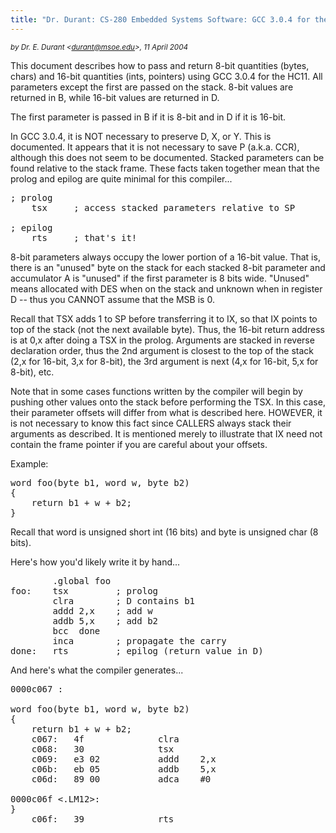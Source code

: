 ```yaml
---
title: "Dr. Durant: CS-280 Embedded Systems Software: GCC 3.0.4 for the HC11: Passing C++ Parameters to Assembly Subroutines"
---
```


<small><em>by Dr. E. Durant &lt;durant@msoe.edu&gt;, 11 April 2004</em></small>

This document describes how to pass and return 8-bit quantities (bytes, chars)
and 16-bit quantities (ints, pointers) using GCC 3.0.4 for the HC11.  All parameters 
except the first are passed on the stack.  8-bit values are returned in B, 
while 16-bit values are returned in D.

The first parameter is passed in B if it is 8-bit and in D if it is 16-bit.

In GCC 3.0.4, it is NOT necessary to preserve D, X, or Y.  This is documented. 
It appears that it is not necessary to save P (a.k.a. CCR), although this does not seem 
to be documented.  Stacked parameters can be found relative to the stack frame. 
These facts taken together mean that the prolog and epilog are quite minimal for this 
compiler...

<pre>; prolog
    tsx     ; access stacked parameters relative to SP

; epilog
    rts     ; that's it!</pre>
    
8-bit parameters always occupy the lower portion of a 16-bit value.  That is, there
is an "unused" byte on the stack for each stacked 8-bit parameter and accumulator A 
is "unused" if the first parameter is 8 bits wide.  "Unused" means allocated with DES
when on the stack and unknown when in register D -- thus you CANNOT assume 
that the MSB is 0.

Recall that TSX adds 1 to SP before transferring it to IX, so that IX points to top
of the stack (not the next available byte).  Thus, the 16-bit return address is at 
0,x after doing a TSX in the prolog.  Arguments are stacked in reverse declaration order,
thus the 2nd argument is closest to the top of the stack (2,x for 16-bit, 3,x 
for 8-bit), the 3rd argument is next (4,x for 16-bit, 5,x for 8-bit), etc.

Note that in some cases functions written by the compiler will begin by pushing other
values onto the stack before performing the TSX.  In this case, their parameter 
offsets will differ from what is described here.  HOWEVER, it is not necessary to know
this fact since CALLERS always stack their arguments as described.  It is 
mentioned merely to illustrate that IX need not contain the frame pointer if you are
careful about your offsets.

Example:

<pre>word foo(byte b1, word w, byte b2)
{
    return b1 + w + b2;
}</pre>

Recall that word is unsigned short int (16 bits) and byte is unsigned char (8 bits).

Here's how you'd likely write it by hand...

<pre>        .global foo
foo:    tsx         ; prolog
        clra        ; D contains b1
        addd 2,x    ; add w
        addb 5,x    ; add b2
        bcc  done
        inca        ; propagate the carry
done:   rts         ; epilog (return value in D)</pre>
And here's what the compiler generates...

<pre>0000c067 <foo(unsigned char, unsigned short, unsigned char)>:

word foo(byte b1, word w, byte b2)
{
    return b1 + w + b2;
    c067:	4f          	clra
    c068:	30          	tsx
    c069:	e3 02       	addd	2,x
    c06b:	eb 05       	addb	5,x
    c06d:	89 00       	adca	#0

0000c06f <.LM12>:
}
    c06f:	39          	rts</pre>
